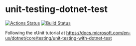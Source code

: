 # unit-testing-dotnet-test

[![Actions Status](https://github.com/JasonAForral/unit-testing-dotnet-test/workflows/.NET%20Core/badge.svg)](https://github.com/JasonAForral/unit-testing-dotnet-test/actions?query=workflow%3A".NET%20Core")
[![Build Status](https://travis-ci.org/JasonAForral/unit-testing-dotnet-test.svg?branch=master)](https://travis-ci.org/JasonAForral/unit-testing-dotnet-test)

Following the xUnit tutorial at https://docs.microsoft.com/en-us/dotnet/core/testing/unit-testing-with-dotnet-test